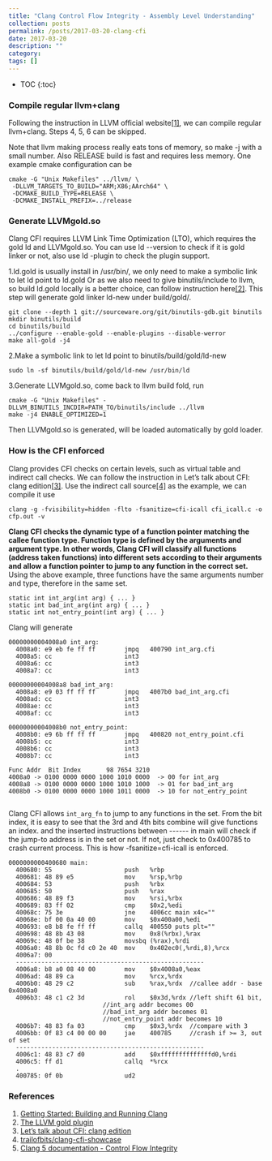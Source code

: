 ```yaml
---
title: "Clang Control Flow Integrity - Assembly Level Understanding"
collection: posts
permalink: /posts/2017-03-20-clang-cfi
date: 2017-03-20
description: ""
category: 
tags: []
---
```

* TOC
{:toc}

### Compile regular llvm+clang
Following the instruction in LLVM official website[[1]](http://clang.llvm.org/get_started.html), we can compile regular llvm+clang. 
Steps 4, 5, 6 can be skipped.

Note that llvm making process really eats tons of memory, so make -j with a small number. Also RELEASE build is fast and requires less memory. One example cmake configuration can be

```
cmake -G "Unix Makefiles" ../llvm/ \
 -DLLVM_TARGETS_TO_BUILD="ARM;X86;AArch64" \
 -DCMAKE_BUILD_TYPE=RELEASE \
 -DCMAKE_INSTALL_PREFIX=../release
```


### Generate LLVMgold.so
Clang CFI requires LLVM Link Time Optimization (LTO), which requires the gold ld and LLVMgold.so.  You can use ld --version to check if it is gold linker or not, also use ld -plugin to check the plugin support.

1.ld.gold is usually install in /usr/bin/, we only need to make a symbolic link to let ld point to ld.gold
Or as we also need to give binutils/include to llvm, so build ld.gold locally is a better choice, can follow instruction here[[2]](http://releases.llvm.org/3.7.0/docs/GoldPlugin.html).
This step will generate gold linker ld-new under build/gold/.

```
git clone --depth 1 git://sourceware.org/git/binutils-gdb.git binutils
mkdir binutils/build
cd binutils/build
../configure --enable-gold --enable-plugins --disable-werror
make all-gold -j4
```

2.Make a symbolic link to let ld point to binutils/build/gold/ld-new
```
sudo ln -sf binutils/build/gold/ld-new /usr/bin/ld
```

3.Generate LLVMgold.so, come back to llvm build fold, run
```
cmake -G "Unix Makefiles" -DLLVM_BINUTILS_INCDIR=PATH_TO/binutils/include ../llvm
make -j4 ENABLE_OPTIMIZED=1
```
Then LLVMgold.so is generated, will be loaded automatically by gold loader.

### How is the CFI enforced
Clang provides CFI checks on certain levels, such as virtual table and indirect call checks.
We can follow the instruction in Let’s talk about CFI: clang edition[[3]](https://blog.trailofbits.com/2016/10/17/lets-talk-about-cfi-clang-edition/). Use the indirect call source[[4]](https://github.com/trailofbits/clang-cfi-showcase/blob/master/cfi_icall.c) as the example, we can compile it use

```
clang -g -fvisibility=hidden -flto -fsanitize=cfi-icall cfi_icall.c -o cfp.out -v
```

**Clang CFI checks the dynamic type of a function pointer matching the callee function type. Function type is defined by the arguments and argument type. In other words, Clang CFI will classify all functions (address taken functions) into different sets according to their arguments and allow a function pointer to jump to any function in the correct set.** Using the above example,  three functions have the same arguments number and type, therefore in the same set.
```
static int int_arg(int arg) { ... }
static int bad_int_arg(int arg) { ... }
static int not_entry_point(int arg) { ... }
```
Clang will generate 
```
00000000004008a0 int_arg:
  4008a0: e9 eb fe ff ff        jmpq   400790 int_arg.cfi
  4008a5: cc                    int3
  4008a6: cc                    int3
  4008a7: cc                    int3
 
00000000004008a8 bad_int_arg:
  4008a8: e9 03 ff ff ff        jmpq   4007b0 bad_int_arg.cfi
  4008ad: cc                    int3
  4008ae: cc                    int3
  4008af: cc                    int3
 
00000000004008b0 not_entry_point:
  4008b0: e9 6b ff ff ff        jmpq   400820 not_entry_point.cfi
  4008b5: cc                    int3
  4008b6: cc                    int3
  4008b7: cc                    int3 
  
Func Addr  Bit Index       98 7654 3210
4008a0 -> 0100 0000 0000 1000 1010 0000  -> 00 for int_arg
4008a8 -> 0100 0000 0000 1000 1010 1000  -> 01 for bad_int_arg
4008b0 -> 0100 0000 0000 1000 1011 0000  -> 10 for not_entry_point
  
```
Clang CFI allows `int_arg_fn` to jump to any functions in the set. From the bit index, it is easy to see that the 3rd and 4th bits combine will give functions an index. and the inserted instructions between ------ in main will check if the jump-to address is in the set or not. If not, just check to 0x400785 to crash current process. This is how -fsanitize=cfi-icall is enforced.


```assembly
0000000000400680 main:
  400680: 55                    push   %rbp
  400681: 48 89 e5              mov    %rsp,%rbp
  400684: 53                    push   %rbx
  400685: 50                    push   %rax
  400686: 48 89 f3              mov    %rsi,%rbx
  400689: 83 ff 02              cmp    $0x2,%edi
  40068c: 75 3e                 jne    4006cc main x4c=""
  40068e: bf 00 0a 40 00        mov    $0x400a00,%edi
  400693: e8 b8 fe ff ff        callq  400550 puts plt=""
  400698: 48 8b 43 08           mov    0x8(%rbx),%rax
  40069c: 48 0f be 38           movsbq (%rax),%rdi
  4006a0: 48 8b 0c fd c0 2e 40  mov    0x402ec0(,%rdi,8),%rcx
  4006a7: 00 
  ----------------------------------------------------
  4006a8: b8 a0 08 40 00        mov    $0x4008a0,%eax
  4006ad: 48 89 ca              mov    %rcx,%rdx
  4006b0: 48 29 c2              sub    %rax,%rdx  //callee addr - base 0x4008a0
  4006b3: 48 c1 c2 3d           rol    $0x3d,%rdx //left shift 61 bit, 
  						  //int_arg addr becomes 00
						  //bad_int_arg addr becomes 01
						  //not_entry_point addr becomes 10
  4006b7: 48 83 fa 03           cmp    $0x3,%rdx  //compare with 3
  4006bb: 0f 83 c4 00 00 00     jae    400785     //crash if >= 3, out of set
  ----------------------------------------------------
  4006c1: 48 83 c7 d0           add    $0xffffffffffffffd0,%rdi
  4006c5: ff d1                 callq  *%rcx
  .
  400785: 0f 0b                 ud2
```

### References
1. [Getting Started: Building and Running Clang](http://clang.llvm.org/get_started.html)
2. [The LLVM gold plugin](http://releases.llvm.org/3.7.0/docs/GoldPlugin.html)
3. [Let’s talk about CFI: clang edition](https://blog.trailofbits.com/2016/10/17/lets-talk-about-cfi-clang-edition/)
4. [trailofbits/clang-cfi-showcase](https://github.com/trailofbits/clang-cfi-showcase/blob/master/cfi_icall.c)
5. [Clang 5 documentation - Control Flow Integrity](http://clang.llvm.org/docs/ControlFlowIntegrity.html)



